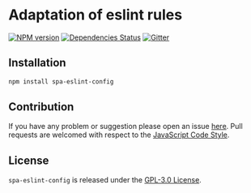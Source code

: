 Adaptation of eslint rules
==========================

[![NPM version](https://img.shields.io/npm/v/spa-eslint-config.svg?style=flat-square)](https://www.npmjs.com/package/spa-eslint-config)
[![Dependencies Status](https://img.shields.io/david/spasdk/eslint-config.svg?style=flat-square)](https://david-dm.org/spasdk/eslint-config)
[![Gitter](https://img.shields.io/badge/gitter-join%20chat-blue.svg?style=flat-square)](https://gitter.im/DarkPark/spasdk)


## Installation ##

```bash
npm install spa-eslint-config
```


## Contribution ##

If you have any problem or suggestion please open an issue [here](https://github.com/spasdk/eslint-config/issues).
Pull requests are welcomed with respect to the [JavaScript Code Style](https://github.com/DarkPark/jscs).


## License ##

`spa-eslint-config` is released under the [GPL-3.0 License](http://opensource.org/licenses/GPL-3.0).
